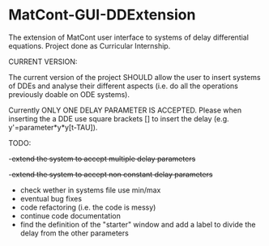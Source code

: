 # MatCont-GUI-DDExtension
The extension of MatCont user interface to systems of delay differential equations. Project done as Curricular Internship. 

CURRENT VERSION:

The current version of the project SHOULD allow the user to insert systems of DDEs and analyse their different aspects (i.e. do all the operations previously doable on ODE systems).

Currently ONLY ONE DELAY PARAMETER IS ACCEPTED.
Please when inserting the a DDE use square brackets [] to insert the delay (e.g. y'=parameter\*y\*y[t-TAU]).

TODO:

-~~extend the system to accept multiple delay parameters~~

-~~extend the system to accept non constant delay parameters~~
- check wether in systems file use min/max
- eventual bug fixes
- code refactoring (i.e. the code is messy)
- continue code documentation
- find the definition of the "starter" window and add a label to divide the delay from the other parameters
